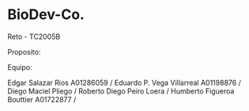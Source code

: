 # BioDev-Co.
Reto - TC2005B

Proposito: 


Equipo:

Edgar Salazar Rios A01286059 /
Eduardo P. Vega Villarreal A01198876 /
Diego Maciel Pliego /
Roberto Diego Peiro Loera /
Humberto Figueroa Bouttier A01722877 /
